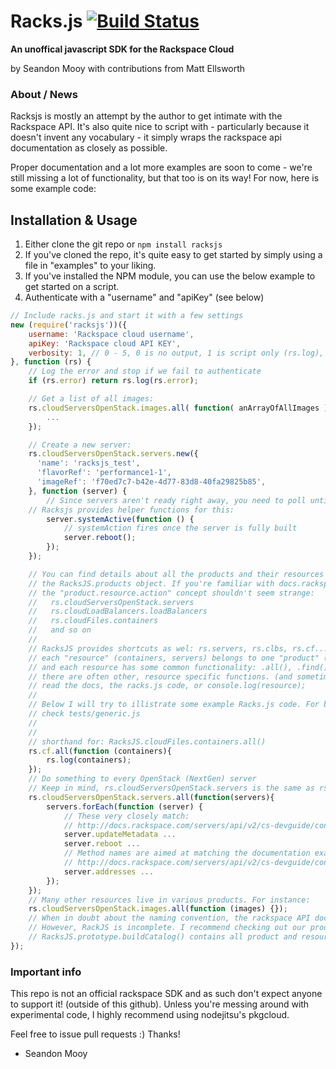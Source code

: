 Racks.js [![Build Status](https://travis-ci.org/erulabs/racksjs.png?branch=0.2)](https://travis-ci.org/erulabs/racksjs)
=======
__An unoffical javascript SDK for the Rackspace Cloud__

by Seandon Mooy with contributions from Matt Ellsworth

### About / News ###

Racksjs is mostly an attempt by the author to get intimate with the Rackspace API. It's also quite nice to script with - particularly because it doesn't invent any vocabulary - it simply wraps the rackspace api documentation as closely as possible.

Proper documentation and a lot more examples are soon to come - we're still missing a lot of functionality, but that too is on its way! For now, here is some example code:

## Installation & Usage ##
  1. Either clone the git repo or `npm install racksjs`
  2. If you've cloned the repo, it's quite easy to get started by simply using a file in "examples" to your liking.
  3. If you've installed the NPM module, you can use the below example to get started on a script.
  4. Authenticate with a "username" and "apiKey" (see below)

```JavaScript
// Include racks.js and start it with a few settings
new (require('racksjs'))({
    username: 'Rackspace cloud username',
    apiKey: 'Rackspace cloud API KEY',
    verbosity: 1, // 0 - 5, 0 is no output, 1 is script only (rs.log), 5 is debug.
}, function (rs) {
    // Log the error and stop if we fail to authenticate
    if (rs.error) return rs.log(rs.error);

    // Get a list of all images:
    rs.cloudServersOpenStack.images.all( function( anArrayOfAllImages ) {
        ...
    });

    // Create a new server:
    rs.cloudServersOpenStack.servers.new({
      'name': 'racksjs_test',
      'flavorRef': 'performance1-1',
      'imageRef': 'f70ed7c7-b42e-4d77-83d8-40fa29825b85',
    }, function (server) {
        // Since servers aren't ready right away, you need to poll until they're complete
	// Racksjs provides helper functions for this:
        server.systemActive(function () {
            // systemAction fires once the server is fully built
            server.reboot();
        });
    });

    // You can find details about all the products and their resources by diving into
    // the RacksJS.products object. If you're familiar with docs.rackspace.com,
    // the "product.resource.action" concept shouldn't seem strange:
    //   rs.cloudServersOpenStack.servers
    //   rs.cloudLoadBalancers.loadBalancers
    //   rs.cloudFiles.containers
    //   and so on
    //
    // RacksJS provides shortcuts as wel: rs.servers, rs.clbs, rs.cf...
    // each "resource" (containers, servers) belongs to one "product" (cloudLoadBalancers)
    // and each resource has some common functionality: .all(), .find(), and sometimes .new().
    // there are often other, resource specific functions. (and sometimes product functions!)
    // read the docs, the racks.js code, or console.log(resource);
    // 
    // Below I will try to illistrate some example Racks.js code. For brand new stuff,
    // check tests/generic.js
    //
    //
    // shorthand for: RacksJS.cloudFiles.containers.all()
    rs.cf.all(function (containers){ 
        rs.log(containers);
    });
    // Do something to every OpenStack (NextGen) server
    // Keep in mind, rs.cloudServersOpenStack.servers is the same as rs.servers
    rs.cloudServersOpenStack.servers.all(function(servers){
        servers.forEach(function (server) {
            // These very closely match:
            // http://docs.rackspace.com/servers/api/v2/cs-devguide/content/Servers-d1e2073.html
            server.updateMetadata ...
            server.reboot ...
            // Method names are aimed at matching the documentation exactly:
            // http://docs.rackspace.com/servers/api/v2/cs-devguide/content/List_Addresses-d1e3014.html
            server.addresses ...
        });
    });
    // Many other resources live in various products. For instance:
    rs.cloudServersOpenStack.images.all(function (images) {});
    // When in doubt about the naming convention, the rackspace API documentation ought to help,
    // However, RackJS is incomplete. I recommend checking out our product catalog in racks.js:
    // RacksJS.prototype.buildCatalog() contains all product and resource information
});
```

### Important info ###
This repo is not an official rackspace SDK and as such don't expect anyone to support it! (outside of this github). Unless you're messing around with experimental code, I highly recommend using nodejitsu's pkgcloud.

Feel free to issue pull requests :) Thanks!

- Seandon Mooy
